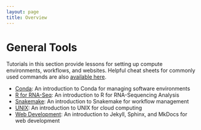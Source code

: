 ```yaml
---
layout: page
title: Overview
---
```


General Tools
=============

Tutorials in this section provide lessons for setting up compute environments, workflows, and websites. Helpful cheat sheets for commonly used commands are also [available here](./Cheat-Sheets/).

- [Conda](Introduction-to-Conda/index.md): An introduction to Conda for managing software environments 
- [R for RNA-Seq](R-for-RNA-Seq/index.md): An introduction to R for RNA-Sequencing Analysis
- [Snakemake](Snakemake/index.md): An introduction to Snakemake for workflow management
- [UNIX](UNIX/index.md): An introduction to UNIX for cloud computing
- [Web Development](Web-Development/index.md): An introduction to Jekyll, Sphinx, and MkDocs for web development
